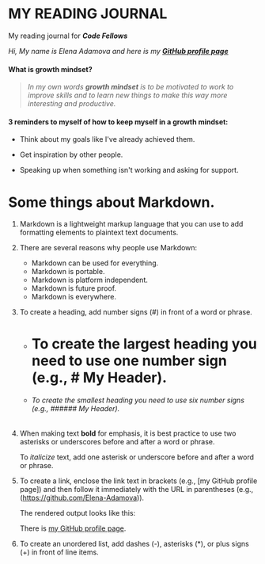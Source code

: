 # MY READING JOURNAL
My reading journal for ***Code Fellows***

_Hi, My name is Elena Adamova and here is my [**GitHub profile page**](https://elena-adamova.github.io/reading-notes/)_

#### What is growth mindset?

> _In my own words **growth mindset** is to be motivated to work to improve skills and to learn new things to make this way more interesting and productive._

#### 3 reminders to myself of how to keep myself in a growth mindset:

+ Think about my goals like I've already achieved them.

+ Get inspiration by other people.

+ Speaking up when something isn't working and asking for support.

# Some things about Markdown.

1. Markdown is a lightweight markup language that you can use to add formatting elements to plaintext text documents.

2. There are several reasons why people use Markdown:

    + Markdown can be used for everything.
    + Markdown is portable.
    + Markdown is platform independent.
    + Markdown is future proof.
    + Markdown is everywhere.

3. To create a heading, add number signs (#) in front of a word or phrase.

    + # To create the largest heading you need to use one number sign (e.g., # My Header).

    + ###### To create the smallest heading you need to use six number signs (e.g., ###### My Header).

4. When making text **bold** for emphasis, it is best practice to use two asterisks or underscores before and after a word or phrase.

    To *italicize* text, add one asterisk or underscore before and after a word or phrase.

5. To create a link, enclose the link text in brackets (e.g., [my GitHub profile page]) and then follow it immediately with the URL in parentheses (e.g., (https://github.com/Elena-Adamova)).

    The rendered output looks like this:

    There is [my GitHub profile page](https://github.com/elena-adamova).

6. To create an unordered list, add dashes (-), asterisks (*), or plus signs (+) in front of line items.

